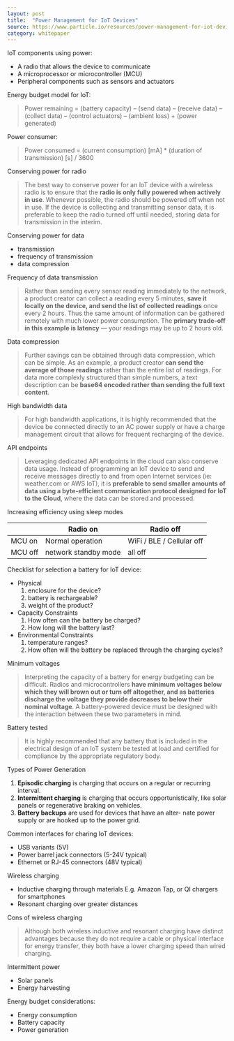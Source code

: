 ```yaml
---
layout: post
title:  "Power Management for IoT Devices"
source: https://www.particle.io/resources/power-management-for-iot-devices
category: whitepaper
---
```


IoT components using power:

- A radio that allows the device to communicate
- A microprocessor or microcontroller (MCU)
- Peripheral components such as sensors and actuators

Energy budget model for IoT:

> Power remaining = (battery capacity) – (send data) – (receive data) – (collect data) – (control actuators) – (ambient loss) + (power generated)


Power consumer:

> Power consumed = (current consumption) [mA] * (duration of transmission) [s] / 3600

Conserving power for radio

> The best way to conserve power for an IoT device with a wireless radio is to ensure that the **radio is only fully powered when actively in use**. Whenever possible, the radio should be powered off when not in use. If the device is collecting and transmitting sensor data, it is preferable to keep the radio turned off until needed, storing data for transmission in the interim.

Conserving power for data

- transmission
- frequency of transmission
- data compression

Frequency of data transmission

> Rather than sending every sensor reading immediately to the network, a product creator can collect a reading every 5 minutes, **save it locally on the device, and send the list of collected readings** once every 2 hours. Thus the same amount of information can be gathered remotely with much lower power consumption. The **primary trade-off in this example is latency** — your readings may be up to 2 hours old.

Data compression

> Further savings can be obtained through data compression, which can be simple. As an example, a product creator **can send the average of those readings** rather than the entire list of readings. For data more complexly structured than simple numbers, a text description can be **base64 encoded rather than sending the full text content**.

High bandwidth data

> For high bandwidth applications, it is highly recommended that the device be connected directly to an AC power supply or have a charge management circuit that allows for frequent recharging of the device.

API endpoints

> Leveraging dedicated API endpoints in the cloud can also conserve data usage. Instead of programming an IoT device to send and receive messages directly to and from open Internet services (ie: weather.com or AWS IoT), it is **preferable to send smaller amounts of data using a byte-efficient communication protocol designed for IoT to the Cloud**, where the data can be stored and processed.

Increasing efficiency using sleep modes

| | Radio on | Radio off
| ------ | ------ | ------ |
| MCU on | Normal operation | WiFi / BLE / Cellular off
| MCU off | network standby mode | all off


Checklist for selection a battery for IoT device:

- Physical
  1. enclosure for the device?
  1. battery is rechargeable?
  1. weight of the product?
- Capacity Constraints
  1. How often can the battery be charged?
  1. How long will the battery last?
- Environmental Constraints
  1. temperature ranges?
  1. How often will the battery be replaced through the charging cycles?

Minimum voltages

> Interpreting the capacity of a battery for energy budgeting can be difficult. Radios and microcontrollers **have minimum voltages below which they will brown out or turn off altogether, and as batteries discharge the voltage they provide decreases to below their nominal voltage**. A battery-powered device must be designed with the interaction between these two parameters in mind.

Battery tested

> It is highly recommended that any battery that is included in the electrical design of an IoT system be tested at load and certified for compliance by the appropriate regulatory body.

Types of Power Generation

1. **Episodic charging** is charging that occurs on a regular or recurring interval.
1. **Intermittent charging** is charging that occurs opportunistically, like solar panels or regenerative braking on vehicles.
1. **Battery backups** are used for devices that have an alter- nate power supply or are hooked up to the power grid.

Common interfaces for charing IoT devices:

- USB variants (5V)
- Power barrel jack connectors (5-24V typical)
- Ethernet or RJ-45 connectors (48V typical)

Wireless charging

- Inductive charging through materials E.g. Amazon Tap, or QI chargers for smartphones
- Resonant charging over greater distances

Cons of wireless charging

> Although both wireless inductive and resonant charging have distinct advantages because they do not require a cable or physical interface for energy transfer, they both have a lower charging speed than wired charging.

Intermittent power

- Solar panels
- Energy harvesting

Energy budget considerations:

- Energy consumption
- Battery capacity
- Power generation
